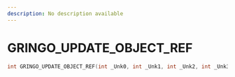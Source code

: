 ```yaml
---
description: No description available 
---
```


# GRINGO_UPDATE_OBJECT_REF

```cpp
int GRINGO_UPDATE_OBJECT_REF(int _Unk0, int _Unk1, int _Unk2, int _Unk3);
```